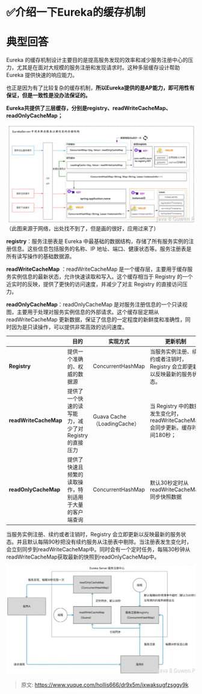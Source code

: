 # ✅介绍一下Eureka的缓存机制


# 典型回答

Eureka 的缓存机制设计主要目的是提高服务发现的效率和减少服务注册中心的压力，尤其是在面对大规模的服务注册和发现请求时。这种多层缓存设计帮助 Eureka 提供快速的响应能力。

也正是因为有了比较复杂的缓存机制，**所以Eureka提供的是AP能力，即可用性有保证，但是一致性是没办法保证的。**

**Eureka共提供了三层缓存，分别是registry、readWriteCacheMap、readOnlyCacheMap；**

![1713586770381-f32f9eae-28a5-4924-8f3b-6d96e2450f66.png](./img/fKlpXWqHXauO8K-W/1713586770381-f32f9eae-28a5-4924-8f3b-6d96e2450f66-131274.png)
（此图来源于网络，出处找不到了，但是画的很好，应用过来了）

**registry**：服务注册表是 Eureka 中最基础的数据结构，存储了所有服务实例的注册信息。这些信息包括服务的名称、IP 地址、端口、健康状态等。服务注册表是所有读写操作的基础数据源。

**readWriteCacheMap** ：readWriteCacheMap 是一个缓存层，主要用于缓存服务实例信息的最新状态，允许快速读取和写入。这个缓存相当于 Registry 的一个近实时的反映，提供了更快的访问速度，并减少了对主 Registry 的直接访问压力。

**readOnlyCacheMap**：readOnlyCacheMap 是对服务注册信息的一个只读视图，主要用于处理对服务实例信息的外部请求。这个缓存层定期从 readWriteCacheMap 更新数据，保证了信息的一定程度的新鲜度和准确性，同时因为是只读操作，可以提供非常高效的访问速度。

|  | **目的** | **实现方式** | **更新机制** |
| --- | --- | --- | --- |
| **Registry** | 提供一个准确的、权威的数据源 | ConcurrentHashMap | 当服务实例注册、续约或者注销时，Registry 会立即更新以反映最新的服务状态。 |
| **readWriteCacheMap** | 提供了一个快速的读写能力，减少了对 Registry 的直接压力 | Guava Cache（LoadingCache） | 当 Registry 中的数据发生变化时，readWriteCacheMap 会同步更新。缓存时间180秒； |
| **readOnlyCacheMap** | 提供了快速且频繁的读取操作，特别适用于大量的客户端查询 | ConcurrentHashMap | 默认30秒定时从 readWriteCacheMap 同步快照数据 |


当服务实例注册、续约或者注销时，Registry 会立即更新以反映最新的服务状态。并且默认每隔90秒把没有续约服务从注册表中剔除。当注册表发生变化时，会立刻同步到readWriteCacheMap中。同时会有一个定时任务，每隔30秒钟从readWriteCacheMap获取最新的快照到readOnlyCacheMap中。	

![1713586884346-de62698a-70f9-48ff-bf60-df96bc6d30fc.png](./img/fKlpXWqHXauO8K-W/1713586884346-de62698a-70f9-48ff-bf60-df96bc6d30fc-858886.png)


> 原文: <https://www.yuque.com/hollis666/dr9x5m/ixwaksugfzsggy9k>